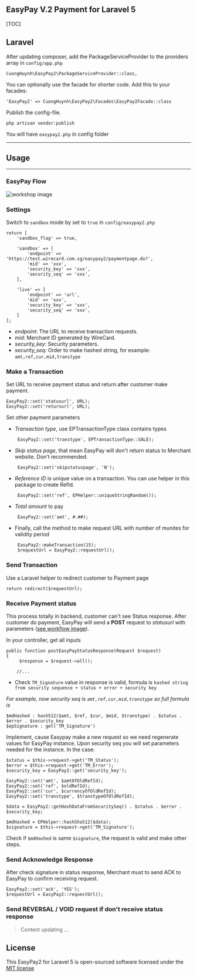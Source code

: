 **EasyPay V.2 Payment for Laravel 5**
-------------------------------------
[TOC]
## **Laravel**

After updating composer, add the PackageServiceProvider to the providers array in `config/app.php`

    CuongHuynh\EasyPay2\PackageServiceProvider::class,

You can optionally use the facade for shorter code. Add this to your facades:

    'EasyPay2' => CuongHuynh\EasyPay2\Facades\EasyPay2Facade::class

Publish the config-file.

    php artisan vendor:publish

You will have `easypay2.php` in config folder

----------

## **Usage**


----------


### **<a name="workflow-image"></a>EasyPay Flow**

![workshop image](https://lh4.googleusercontent.com/-MGXxXHzYbRQ/V3kcB4JPfkI/AAAAAAAAaUo/pd5e5eu9JaU4nRLJ-6BzKCZbBTW3KvxawCL0B/w788-h548-no/EasyPay2Flow.png)

### **<a name="settings"></a>Settings**

Switch to `sandbox` mode by set to `true` in `config/easypay2.php`

    return [
        'sandbox_flag' => true,
        
        'sandbox' => [
            'endpoint' => 'https://test.wirecard.com.sg/easypay2/paymentpage.do?',
            'mid' => 'xxx',
            'security_key' => 'xxx',
            'security_seq' => 'xxx',
        ],
    
        'live' => [
            'endpoint' => 'url',
            'mid' => 'xxx',
            'security_key' => 'xxx',
            'security_seq' => 'xxx',
        ]
    ];

 - *endpoint*: The URL to receive transaction requests.
 - *mid*: Merchant ID generated by WireCard.
 - *security_key*: Security parameters.
 - *security_seq*: Order to make hashed string, for example: `amt,ref,cur,mid,transtype`

### **<a name="make-transaction"></a>Make a Transaction**

Set URL to receive payment status and return after customer make payment.

    EasyPay2::set('statusurl', URL);
    EasyPay2::set('returnurl', URL);

Set other payment parameters

 - *Transaction type*, use EPTransactionType class contains types

        EasyPay2::set('transtype', EPTransactionType::SALE);

 - *Skip status page*, that mean EasyPay will don't return status to Merchant website. Don't recommended.

        EasyPay2::set('skipstatuspage', 'N');

 - *Reference ID* is unique value on a transaction. You can use helper in this package to create RefId.

        EasyPay2::set('ref', EPHelper::uniqueStringRandom());

 - *Total amount* to pay

        EasyPay2::set('amt', #.##);

 - Finally, call the method to make request URL with number of munites for validity period

        EasyPay2::makeTransaction(15);
        $requestUrl = EasyPay2::requestUrl();
   
### **<a name="send-transaction"></a>Send Transaction**
Use a Laravel helper to redirect customer to Payment page

    return redirect($requestUrl);

### **<a name="receive-status-response"></a>Receive Payment status**
This process totally in backend, customer can't see Status response. After customer do payment, EasyPay will send a **POST** request to *statusurl* with parameters ([see workflow image](#workflow-image)).

In your controller, get all inputs

    public function postEasyPayStatusResponse(Request $request)
    {
         $response = $request->all();
         
        //...

 - Check `TM_Signature` value in response is valid, formula is `hashed string from security sequence + status + error + security key`

*For example, now security seq is `amt,ref,cur,mid,transtype` so full formula is*

    $mdHashed : hash512($amt, $ref, $cur, $mid, $transtype) . $status . $error . $security_key
    $epSignature : get('TM_Signature')

Implement, cause Easypay make a new request so we need regenerate values for EasyPay instance. Upon security seq you will set parameters needed for the instance. In the case:

    $status = $this->request->get('TM_Status');
    $error = $this->request->get('TM_Error');
    $security_key = EasyPay2::get('security_key');
    
    EasyPay2::set('amt', $amtOfOldRefId);
    EasyPay2::set('ref', $oldRefId);
    EasyPay2::set('cur', $currencyOfOldRefId);
    EasyPay2::set('transtype', $transtypeOfOldRefId);

    $data = EasyPay2::getHashDataFromSecuritySeq() . $status . $error . $security_key;
    
    $mdHashed = EPHelper::hashSha512($data);
    $signature = $this->request->get('TM_Signature');
 
Check if `$mdHashed` is same `$signature`, the request is valid and make other steps.

### **<a name="send-acknowledge-response"></a>Send Acknowledge Response**

After check signature in status response, Merchant must to send ACK to EasyPay to confirm receiving request.

    EasyPay2::set('ack', 'YES');
    $requestUrl = EasyPay2::requestUrl();

### **<a name="send-void-request"></a>Send REVERSAL / VOID request if don't receive status response**

> Content updating ...

## **License**
This EasyPay2 for Laravel 5 is open-sourced software licensed under the [MIT license](http://opensource.org/licenses/MIT)